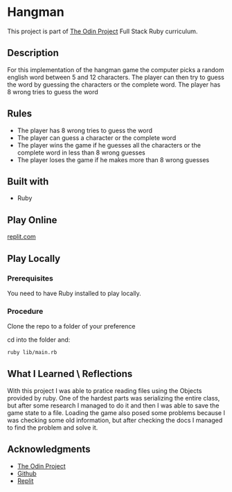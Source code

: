 # Hangman
This project is part of [The Odin Project](https://www.theodinproject.com/paths/full-stack-ruby-on-rails/courses/ruby-programming/lessons/hangman) Full Stack Ruby curriculum.

## Description
For this implementation of the hangman game the computer picks a random english word between 5 and 12 characters.
The player can then try to guess the word by guessing the characters or the complete word.
The player has 8 wrong tries to guess the word

## Rules
* The player has 8 wrong tries to guess the word
* The player can guess a character or the complete word
* The player wins the game if he guesses all the characters or the complete word in less than 8 wrong guesses
* The player loses the game if he makes more than 8 wrong guesses

## Built with
* Ruby

## Play Online
[replit.com](https://replit.com/@Rmg92/odinhangman-2?v=1)

## Play Locally
### Prerequisites
You need to have Ruby installed to play locally.

### Procedure
Clone the repo to a folder of your preference

cd into the folder and:
```sh
ruby lib/main.rb
```
## What I Learned \ Reflections
With this project I was able to pratice reading files using the Objects provided by ruby.
One of the hardest parts was serializing the entire class, but after some research I managed to do it and then I was able to save the game state to a file.
Loading the game also posed some problems because I was checking some old information, but after checking the docs I managed to find the problem and solve it.

## Acknowledgments
* [The Odin Project](https://www.theodinproject.com/)
* [Github](https://github.com/)
* [Replit](https://replit.com/)